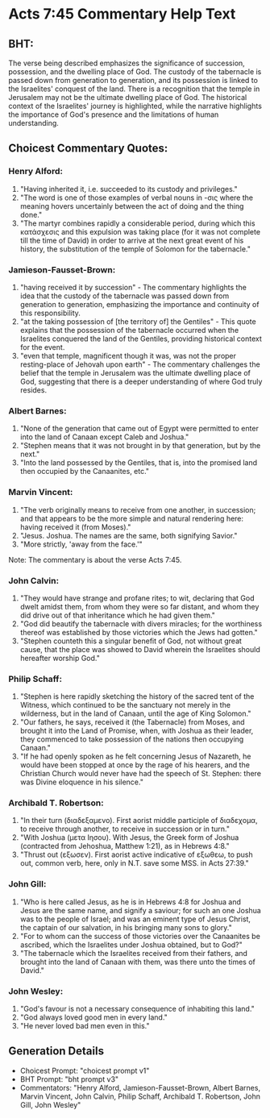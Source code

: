 # Acts 7:45 Commentary Help Text

## BHT:
The verse being described emphasizes the significance of succession, possession, and the dwelling place of God. The custody of the tabernacle is passed down from generation to generation, and its possession is linked to the Israelites' conquest of the land. There is a recognition that the temple in Jerusalem may not be the ultimate dwelling place of God. The historical context of the Israelites' journey is highlighted, while the narrative highlights the importance of God's presence and the limitations of human understanding.

## Choicest Commentary Quotes:
### Henry Alford:
1. "Having inherited it, i.e. succeeded to its custody and privileges."
2. "The word is one of those examples of verbal nouns in -σις where the meaning hovers uncertainly between the act of doing and the thing done."
3. "The martyr combines rapidly a considerable period, during which this κατάσχεσις and this expulsion was taking place (for it was not complete till the time of David) in order to arrive at the next great event of his history, the substitution of the temple of Solomon for the tabernacle."

### Jamieson-Fausset-Brown:
1. "having received it by succession" - The commentary highlights the idea that the custody of the tabernacle was passed down from generation to generation, emphasizing the importance and continuity of this responsibility.
2. "at the taking possession of [the territory of] the Gentiles" - This quote explains that the possession of the tabernacle occurred when the Israelites conquered the land of the Gentiles, providing historical context for the event.
3. "even that temple, magnificent though it was, was not the proper resting-place of Jehovah upon earth" - The commentary challenges the belief that the temple in Jerusalem was the ultimate dwelling place of God, suggesting that there is a deeper understanding of where God truly resides.

### Albert Barnes:
1. "None of the generation that came out of Egypt were permitted to enter into the land of Canaan except Caleb and Joshua."
2. "Stephen means that it was not brought in by that generation, but by the next."
3. "Into the land possessed by the Gentiles, that is, into the promised land then occupied by the Canaanites, etc."

### Marvin Vincent:
1. "The verb originally means to receive from one another, in succession; and that appears to be the more simple and natural rendering here: having received it (from Moses)." 
2. "Jesus. Joshua. The names are the same, both signifying Savior."
3. "More strictly, 'away from the face.'"

Note: The commentary is about the verse Acts 7:45.

### John Calvin:
1. "They would have strange and profane rites; to wit, declaring that God dwelt amidst them, from whom they were so far distant, and whom they did drive out of that inheritance which he had given them."
2. "God did beautify the tabernacle with divers miracles; for the worthiness thereof was established by those victories which the Jews had gotten."
3. "Stephen counteth this a singular benefit of God, not without great cause, that the place was showed to David wherein the Israelites should hereafter worship God."

### Philip Schaff:
1. "Stephen is here rapidly sketching the history of the sacred tent of the Witness, which continued to be the sanctuary not merely in the wilderness, but in the land of Canaan, until the age of King Solomon."
2. "Our fathers, he says, received it (the Tabernacle) from Moses, and brought it into the Land of Promise, when, with Joshua as their leader, they commenced to take possession of the nations then occupying Canaan."
3. "If he had openly spoken as he felt concerning Jesus of Nazareth, he would have been stopped at once by the rage of his hearers, and the Christian Church would never have had the speech of St. Stephen: there was Divine eloquence in his silence."

### Archibald T. Robertson:
1. "In their turn (διαδεξαμενο). First aorist middle participle of διαδεχομα, to receive through another, to receive in succession or in turn." 
2. "With Joshua (μετα Ιησου). With Jesus, the Greek form of Joshua (contracted from Jehoshua, Matthew 1:21), as in Hebrews 4:8." 
3. "Thrust out (εξωσεν). First aorist active indicative of εξωθεω, to push out, common verb, here, only in N.T. save some MSS. in Acts 27:39."

### John Gill:
1. "Who is here called Jesus, as he is in Hebrews 4:8 for Joshua and Jesus are the same name, and signify a saviour; for such an one Joshua was to the people of Israel; and was an eminent type of Jesus Christ, the captain of our salvation, in his bringing many sons to glory."
2. "For to whom can the success of those victories over the Canaanites be ascribed, which the Israelites under Joshua obtained, but to God?"
3. "The tabernacle which the Israelites received from their fathers, and brought into the land of Canaan with them, was there unto the times of David."

### John Wesley:
1. "God's favour is not a necessary consequence of inhabiting this land."
2. "God always loved good men in every land."
3. "He never loved bad men even in this."


## Generation Details
- Choicest Prompt: "choicest prompt v1"
- BHT Prompt: "bht prompt v3"
- Commentators: "Henry Alford, Jamieson-Fausset-Brown, Albert Barnes, Marvin Vincent, John Calvin, Philip Schaff, Archibald T. Robertson, John Gill, John Wesley"
